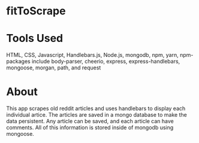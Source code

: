 # fitToScrape

# Tools Used

HTML, CSS, Javascript, Handlebars.js, Node.js, mongodb, npm, yarn, npm-packages include body-parser, cheerio, express, express-handlebars, mongoose, morgan, path, and request

# About

This app scrapes old reddit articles and uses handlebars to display each individual artice. The articles are saved in a mongo database to make the data persistent. Any article can be saved, and each article can have comments. All of this information is stored inside of mongodb using mongoose. 